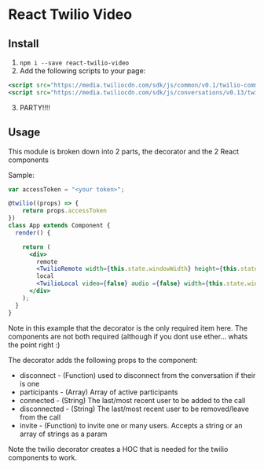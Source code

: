 # React Twilio Video

## Install

1) `npm i --save react-twilio-video`
2) Add the following scripts to your page:
```xml
<script src="https://media.twiliocdn.com/sdk/js/common/v0.1/twilio-common.min.js"></script>
<script src="https://media.twiliocdn.com/sdk/js/conversations/v0.13/twilio-conversations.min.js"></script>
```
3) PARTY!!!!

## Usage

This module is broken down into 2 parts, the decorator and the 2 React components

Sample:
```jsx
var accessToken = "<your token>";

@twilio((props) => {
    return props.accessToken
})
class App extends Component {
  render() {

    return (
      <div>
        remote
        <TwilioRemote width={this.state.windowWidth} height={this.state.windowWidth * 0.75}/>
        local
        <TwilioLocal video={false} audio ={false} width={this.state.windowWidth} height={this.state.windowWidth * 0.75}/>
      </div>
    );
  }
}
```
Note in this example that the decorator is the only required item here. The components are not both required (although if you dont use ether... whats the point right :)

The decorator adds the following props to the component:

- disconnect - (Function) used to disconnect from the conversation if their is one
- participants - (Array) Array of active participants
- connected - (String) The last/most recent user to be added to the call
- disconnected - (String) The last/most recent user to be removed/leave from the call
- invite - (Function) to invite one or many users. Accepts a string or an array of strings as a param

Note the twilio decorator creates a HOC that is needed for the twilio components to work.
